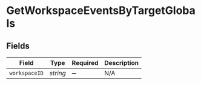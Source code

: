 # GetWorkspaceEventsByTargetGlobals


## Fields

| Field              | Type               | Required           | Description        |
| ------------------ | ------------------ | ------------------ | ------------------ |
| `workspaceID`      | *string*           | :heavy_minus_sign: | N/A                |